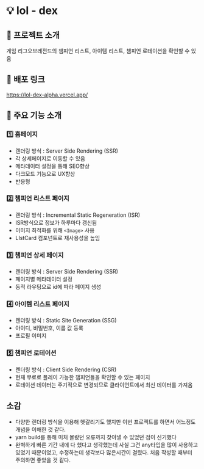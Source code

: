 # :bulb: lol - dex

## :tada: 프로젝트 소개

게임 리그오브레전드의 챔피언 리스트, 아이템 리스트, 챔피언 로테이션을 확인할 수 있음

## :rocket: 배포 링크

https://lol-dex-alpha.vercel.app/

## :receipt: 주요 기능 소개

### :one: 홈페이지

- 렌더링 방식 : Server Side Rendering (SSR)
- 각 상세페이지로 이동할 수 있음
- 메타데이터 설정을 통해 SEO향상
- 다크모드 기능으로 UX향상
- 반응형

### :two: 챔피언 리스트 페이지

- 렌더링 방식 : Incremental Static Regeneration (ISR)
- ISR방식으로 정보가 하루마다 갱신됨
- 이미지 최적화를 위해 `<Image>` 사용
- LIstCard 컴포넌트로 재사용성을 높임

### :three: 챔피언 상세 페이지

- 렌더링 방식 : Server Side Rendering (SSR)
- 페이지별 메타데이터 설정
- 동적 라우팅으로 id에 따라 페이지 생성

### :four: 아이템 리스트 페이지

- 렌더링 방식 : Static Site Generation (SSG)
- 아이디, 비밀번호, 이름 값 등록
- 프로필 이미지

### :five: 챔피언 로테이션

- 렌더링 방식 : Client Side Rendering (CSR)
- 현재 무료로 플레이 가능한 챔피언들을 확인할 수 있는 페이지
- 로테이션 데이터는 주기적으로 변경되므로 클라이언트에서 최신 데이터를 가져옴

## 소감

- 다양한 렌더링 방식을 이용해 헷갈리기도 했지만 이번 프로젝트를 하면서 어느정도 개념을 이해한 것 같다.
- yarn build를 통해 미처 몰랐던 오류까지 찾아낼 수 있었던 점이 신기했다
- 완벽하게 빠른 기간 내에 다 했다고 생각했는데 사실 그건 any타입을 많이 사용하고 있었기 때문이었고, 수정하는데 생각보다 많은시간이 걸렸다. 처음 작성할 때부터 주의하면 좋았을 것 같다.
